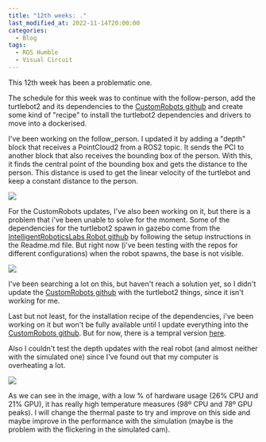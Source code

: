 ```yaml
---
title: "12th weeks: ."
last_modified_at: 2022-11-14T20:00:00
categories:
  - Blog
tags:
  - ROS Humble
  - Visual Circuit
---
```


This 12th week has been a problematic one.

The schedule for this week was to continue with the follow-person, add the turtlebot2 and its dependencies to the [CustomRobots github](https://github.com/JdeRobot/CustomRobots/tree/humble-devel) and create some kind of "recipe" to install the turtlebot2 dependencies and drivers to move into a dockerised.

I've been working on the follow_person. I updated it by adding a "depth" block that receives a PointCloud2 from a ROS2 topic. It sends the PCl to another block that also receives the bounding box of the person.
With this, it finds the central point of the bounding box and gets the distance to the person. This distance is used to get the linear velocity of the turtlebot and keep a constant distance to the person.

![](/2022-tfg-david-tapiador/images/depth_follow_person.jpg)


For the CustomRobots updates, I've also been working on it, but there is a problem that i've been unable to solve for the moment. Some of the dependencies for the turtlebot2 spawn in gazebo come from the [IntelligentRoboticsLabs Robot github](https://github.com/IntelligentRoboticsLabs/Robots/tree/humble/kobuki) by following the setup instructions in the Readme.md file.
But right now (i've been testing with the repos for different configurations) when the robot spawns, the base is not visible.

![](/2022-tfg-david-tapiador/images/no_base_turtlebot2.png)


I've been searching a lot on this, but haven't reach a solution yet, so I didn't update the [CustomRobots github](https://github.com/JdeRobot/CustomRobots/tree/humble-devel) with the turtlebot2 things, since it isn't working for me.

Last but not least, for the installation recipe of the dependencies, i've been working on it but won't be fully available until I update everything into the [CustomRobots github](https://github.com/JdeRobot/CustomRobots/tree/humble-devel). But for now, there is a tempral version [here](https://github.com/RoboticsLabURJC/2022-tfg-david-tapiador/tree/main/turtlebot_sim/Readme.md).

Also I couldn't test the depth updates with the real robot (and almost neither with the simulated one) since I've found out that my computer is overheating a lot.

![](/2022-tfg-david-tapiador/images/PC_temperature.png.png)


As we can see in the image, with a low % of hardware usage (26% CPU and 21% GPU), it has really high temperature measures (98º CPU and 78º GPU peaks). I will change the thermal paste to try and improve on this side and maybe improve in the performance with the simulation (maybe is the problem with the flickering in the simulated cam).


